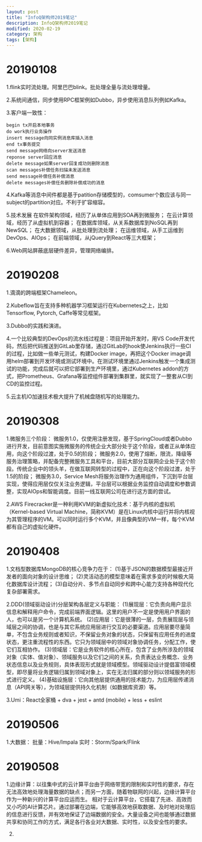 ```yaml
---
layout: post
title: "InfoQ架构师2019笔记"
description: InfoQ架构师2019笔记
modified: 2020-02-19
category: 架构
tags: [架构]
---
```


# 20190108
1.flink实时流处理。阿里巴巴blink。批处理全量与流处理增量。

2.系统间通信，同步使用RPC框架例如Dubbo，异步使用消息队列例如Kafka。

3.客户端一致性：

    begin tx开启本地事务
    do work执行业务操作
    insert message向同实例消息库插入消息
    end tx事务提交
    send message网络向server发送消息
    reponse server回应消息
    delete message如果server回复成功则删除消息
    scan messages补偿任务扫描未发送消息
    send message补偿任务补偿消息
    delete messages补偿任务删除补偿成功的消息

4.Kafka等消息中间件都是基于patition存储模型的，comsumer个数应该与同一subject的partition对应。不利于扩容缩容。

5.技术发展
在软件架构领域，经历了从单体应用到SOA再到微服务；
在云计算领域，经历了从虚拟机到容器；
在数据库领域，从关系数据库到NoSQL再到NewSQL；
在大数据领域，从批处理到流处理；
在运维领域，从手工运维到DevOps、AIOps；
在前端领域，从jQuery到React等三大框架；

6.Web网站屏蔽底层硬件差异，管理网络编排。

# 20190208

1.滴滴的跨端框架Chameleon。

2.Kubeflow旨在支持多种机器学习框架运行在Kubernetes之上，比如Tensorflow, Pytorch, Caffe等常见框架。

3.Dubbo的实践和演进。

4.一个比较典型的DevOps的流水线过程是：项目开始开发时，用VS Code开发代码，然后把代码推送到GitLab里存储，通过GitLab的hook使Jenkins执行一些CI的过程，比如做一些单元测试，构建Docker image，再把这个Docker image调用helm部署到开发环境或测试环境中。在测试环境里通过Jenkins触发一个集成测试的功能，完成后就可以把它部署到生产环境里，通过Kubernetes addon的方式，把Prometheus、Grafana等监控组件部署到集群里，就实现了一整套从CI到CD的监控过程。

5.云主机IO加速技术极大提升了机械盘随机写的处理能力。

# 20190308

1.微服务三个阶段：
微服务1.0，仅使用注册发现，基于SpringCloud或者Dubbo进行开发，目前意图实施微服务的传统企业大部分处于这个阶段，或者正从单体应用，向这个阶段过渡，处于0.5的阶段；
微服务2.0，使用了熔断，限流，降级等服务治理策略，并配备完整微服务工具和平台，目前大部分互联网企业处于这个阶段。传统企业中的领头羊，在做互联网转型的过程中，正在向这个阶段过渡，处于1.5的阶段；
微服务3.0，Service Mesh将服务治理作为通用组件，下沉到平台层实现，使得应用层仅仅关注业务逻辑，平台层可以根据业务监控自动调度和参数调整，实现AIOps和智能调度。目前一线互联网公司在进行这方面的尝试。

2.AWS Firecracker是一种利用KVM的新虚拟化技术：基于内核的虚拟机（Kernel-based Virtual Machine，简称KVM）是在Linux内核中运行并将内核视为其管理程序的VM。可以同时运行多个KVM，并且像典型的VM一样，每个KVM都有自己的虚拟化硬件。

# 20190408

1.文档型数据库MongoDB的核心竞争力在于：
(1)基于JSON的数据模型最接近开发者的面向对象的设计思维；
(2)灵活动态的模型意味着在需求多变的时候极大简化数据库设计流程；
(3)自动分片、多节点自动同步和跨中心能力支持各种现代化复杂部署需求。

2.DDD(领域驱动设计)分层架构各层定义与职能：
(1)展现层：它负责向用户显示信息和解释用户命令，完成前端界面逻辑。这里的用户不一定是使用用户界面的人，也可以是另一个计算机系统。
(2)应用层：它是很薄的一层，负责展现层与领域层之间的协调，也是与其它系统应用层进行交互的必要渠道。应用层要尽量简单，不包含业务规则或者知识，不保留业务对象的状态，只保留有应用任务的进度状态，更注重流程性的东西。它只为领域层中的领域对象协调任务，分配工作，使它们互相协作。
(3)领域层：它是业务软件的核心所在，包含了业务所涉及的领域对象（实体、值对象）、领域服务以及它们之间的关系，负责表达业务概念、业务状态信息以及业务规则，具体表现形式就是领域模型。领域驱动设计提倡富领域模型，即尽量将业务逻辑归属到领域对象上，实在无法归属的部分则以领域服务的形式进行定义。
(4)基础设施层：它向其他层提供通用的技术能力，为应用层传递消息（API网关等），为领域层提供持久化机制（如数据库资源）等。

3.Umi：React全家桶 + dva + jest + antd (mobile) + less + eslint

# 20190506

1.大数据：
批量：Hive/Impala
实时：Storm/Spark/Flink

# 20190508

1.边缘计算：以往集中式的云计算平台由于网络带宽的限制和实时性的要求，存在无法高效地处理海量数据的缺点；而另一方面，随着物联网的兴起，边缘计算平台作为一种新兴的计算平台应运而生。
相对于云计算平台，它搭载了先进、高效而又小巧的AI计算芯片。通过部署在边端，它能够高效地获取数据、及时地对处理后的信息进行反馈，并有效地保证了边端数据的安全。大量设备之间也能够通过数据共享和协同工作的方式，满足各行各业对大数据、实时性，以及安全性的要求。

2.